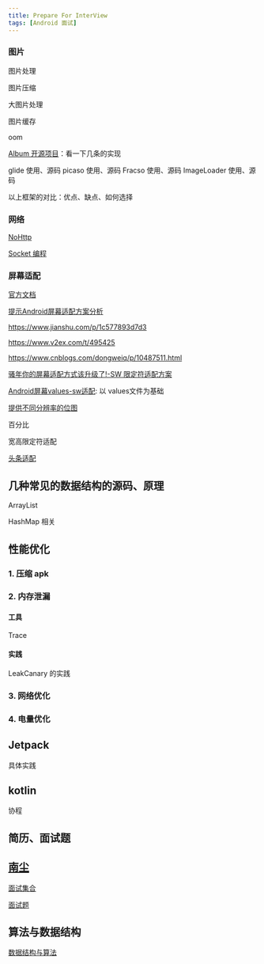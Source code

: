 ```yaml
---
title: Prepare For InterView
tags: [Android 面试]
---
```



### 图片

图片处理

图片压缩

大图片处理

图片缓存

oom

[Album 开源项目](https://github.com/yanzhenjie/Album)：看一下几条的实现

glide 使用、源码
picaso 使用、源码
Fracso 使用、源码
ImageLoader 使用、源码

以上框架的对比：优点、缺点、如何选择



### 网络

[NoHttp](https://github.com/yanzhenjie/NoHttp)

[Socket 编程](http://c.biancheng.net/socket/)


### 屏幕适配


[官方文档](https://developer.android.com/training/multiscreen/screensizes#TaskUseSWQuali)

[提示Android屏幕适配方案分析](https://cloud.tencent.com/developer/article/1426238)


https://www.jianshu.com/p/1c577893d7d3

https://www.v2ex.com/t/495425

https://www.cnblogs.com/dongweiq/p/10487511.html


[骚年你的屏幕适配方式该升级了!-SW 限定符适配方案](https://www.zhihu.com/tardis/sogou/art/44915232)


[Android屏幕values-sw适配](https://blog.csdn.net/nihaomabmt/article/details/71215507): 以 values文件为基础

[提供不同分辨率的位图](https://developer.android.com/training/multiscreen/screendensities)

百分比

宽高限定符适配


[头条适配](https://mp.weixin.qq.com/s?__biz=MzI1MzYzMjE0MQ==&mid=2247484502&idx=2&sn=a60ea223de4171dd2022bc2c71e09351&scene=21#wechat_redirect)



## 几种常见的数据结构的源码、原理


ArrayList

HashMap 相关



## 性能优化



### 1. 压缩 apk 
### 2. 内存泄漏

#### 工具

Trace 

#### 实践


LeakCanary 的实践


### 3. 网络优化


### 4. 电量优化



## Jetpack

具体实践

## kotlin


协程




## 简历、面试题

[南尘](http://www.imooc.com/article/280388)
---

[面试集合](https://www.diycode.cc/wiki/androidinterview)


[面试题](https://juejin.im/post/5da16523e51d45780931efb5)



## 算法与数据结构

[数据结构与算法](https://www.yuque.com/eym9ug/mh17bv)